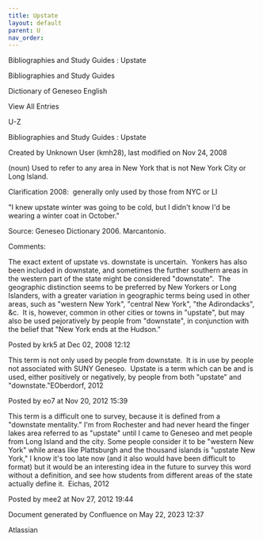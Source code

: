 ```yaml
---
title: Upstate
layout: default
parent: U
nav_order:
---
```


Bibliographies and Study Guides : Upstate

Bibliographies and Study Guides

Dictionary of Geneseo English

View All Entries

U-Z

Bibliographies and Study Guides : Upstate

Created by  Unknown User (kmh28), last modified on Nov 24, 2008

(noun) Used to refer to any area in New York that is not New York City or Long Island.

Clarification 2008:  generally only used by those from NYC or LI

&quot;I knew upstate winter was going to be cold, but I didn't know I'd be wearing a winter coat in October.&quot;

Source: Geneseo Dictionary 2006. Marcantonio. 

Comments:

The exact extent of upstate vs. downstate is uncertain.  Yonkers has also been included in downstate, and sometimes the further southern areas in the western part of the state might be considered &quot;downstate&quot;.  The geographic distinction seems to be preferred by New Yorkers or Long Islanders, with a greater variation in geographic terms being used in other areas, such as &quot;western New York&quot;, &quot;central New York&quot;, &quot;the Adirondacks&quot;, &amp;c.  It is, however, common in other cities or towns in &quot;upstate&quot;, but may also be used pejoratively by people from &quot;downstate&quot;, in conjunction with the belief that &quot;New York ends at the Hudson.&quot;

Posted by krk5 at Dec 02, 2008 12:12

This term is not only used by people from downstate.  It is in use by people not associated with SUNY Geneseo.  Upstate is a term which can be and is used, either positively or negatively, by people from both &quot;upstate&quot; and &quot;downstate.&quot;EOberdorf, 2012

Posted by eo7 at Nov 20, 2012 15:39

This term is a difficult one to survey, because it is defined from a &quot;downstate mentality.&quot; I'm from Rochester and had never heard the finger lakes area referred to as &quot;upstate&quot; until I came to Geneseo and met people from Long Island and the city. Some people consider it to be &quot;western New York&quot; while areas like Plattsburgh and the thousand islands is &quot;upstate New York,&quot; I know it's too late now (and it also would have been difficult to format) but it would be an interesting idea in the future to survey this word without a definition, and see how students from different areas of the state actually define it.  Eichas, 2012

Posted by mee2 at Nov 27, 2012 19:44

Document generated by Confluence on May 22, 2023 12:37

Atlassian
